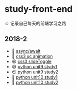 # study-front-end

☺️ 记录自己每天的前端学习之路

## 2018-2
* 🤛 [async/await](js/async-await/async-await.js)
* 👏 [css3 uc animation](html/animation.html)
* 😆 [css3 slideToggle](html/slideToggle.html)
* 😅 [python unit9 stydy1](python/unit9)
* 😶 [python unit9 study2](python/unit9)
* 👀 [python unit10 study1](python/unit10)
* 🙌 [python unit10 study2](python/unit10)